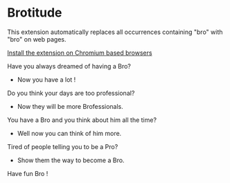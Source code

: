 # Brotitude
This extension automatically replaces all occurrences containing "bro" with "bro" on web pages.

[Install the extension on Chromium based browsers](https://chrome.google.com/webstore/detail/brotitude/doojegddjcjpgkbckelngpfdgbogdefc)

Have you always dreamed of having a Bro? 
- Now you have a lot !

Do you think your days are too professional? 
- Now they will be more Brofessionals.

You have a Bro and you think about him all the time? 
- Well now you can think of him more.

Tired of people telling you to be a Pro? 
- Show them the way to become a Bro.

Have fun Bro !
